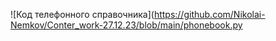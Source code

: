 
  ![Код телефонного справочника](https://github.com/Nikolai-Nemkov/Conter_work-27.12.23/blob/main/phonebook.py
